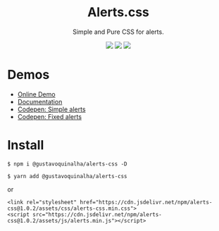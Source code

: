 
<div align="center">
<h1>Alerts.css</h1>
<p>Simple and Pure CSS for alerts.</p>
<img src="https://img.shields.io/badge/version-1.0.2-green.svg">
<img src="https://img.shields.io/github/issues/gustavoquinalha/alerts-css.svg">
<img src="https://img.shields.io/github/license/gustavoquinalha/alerts-css.svg">
</div>

# Demos
- [Online Demo](http://quinalha.me/alerts-css/)
- [Documentation](http://quinalha.me/alerts-css/#install)
- [Codepen: Simple alerts](https://codepen.io/gustavoquinalha/pen/Jvyozo)
- [Codepen: Fixed alerts](https://codepen.io/gustavoquinalha/pen/Jvyogd)

# Install
```
$ npm i @gustavoquinalha/alerts-css -D
```
```
$ yarn add @gustavoquinalha/alerts-css
```
or
```
<link rel="stylesheet" href="https://cdn.jsdelivr.net/npm/alerts-css@1.0.2/assets/css/alerts-css.min.css">
<script src="https://cdn.jsdelivr.net/npm/alerts-css@1.0.2/assets/js/alerts.min.js"></script>
```